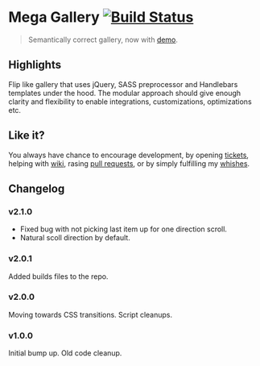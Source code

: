 # Mega Gallery [![Build Status](https://travis-ci.org/dmi3y/mega-gallery.svg?branch=master)](https://travis-ci.org/dmi3y/mega-gallery)

> Semantically correct gallery, now with [demo](http://dmi3y.github.io/mega-gallery/).

## Highlights

Flip like gallery that uses jQuery, SASS preprocessor and Handlebars templates under the hood. The modular approach should give enough clarity and flexibility to enable integrations, customizations, optimizations etc.

## Like it?

You always have chance to encourage development, by opening [tickets](https://github.com/dmi3y/mega-gallery/issues), helping with [wiki](https://github.com/dmi3y/mega-gallery/wiki), rasing [pull requests](https://github.com/dmi3y/mega-gallery/pulls), or by simply fulfilling my [whishes](http://www.amazon.com/gp/registry/wishlist/21E66K8CCFMBD/ref=cm_wl_huc_view).

## Changelog

### v2.1.0
- Fixed bug with not picking last item up for one direction scroll.
- Natural scoll direction by default.

### v2.0.1
Added builds files to the repo.

### v2.0.0
Moving towards CSS transitions. Script cleanups.

### v1.0.0
Initial bump up. Old code cleanup.
